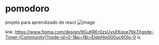 # pomodoro
projeto para aprendizado de react
![image](https://github.com/user-attachments/assets/5ea46dd2-4bd7-43d4-b196-b70e084504c5)

link: https://www.figma.com/design/9GuKREr0zsUvsEKqoe76k7/Ignite-Timer-(Community)?node-id=0-1&p=f&t=EldpHip000uc6OIo-0 is 
